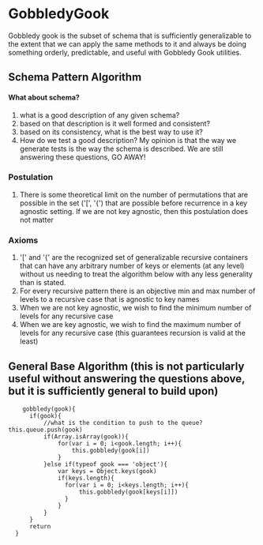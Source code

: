 # GobbledyGook

Gobbledy gook is the subset of schema that is sufficiently generalizable to the extent that we can apply the same methods to it and always be doing something orderly, predictable, and useful with Gobbledy Gook utilities.

## Schema Pattern Algorithm

#### What about schema?
1. what is a good description of any given schema?
2. based on that description is it well formed and consistent?
3. based on its consistency, what is the best way to use it?
4. How do we test a good description? My opinion is that the way we generate tests is the way the schema is described.
We are still answering these questions, GO AWAY!

### Postulation
1. There is some theoretical limit on the number of permutations that are possible in the set ('[', '{') that are possible before recurrence in a key agnostic setting. If we are not key agnostic, then this postulation does not matter

### Axioms
1. '[' and '{' are the recognized set of generalizable recursive containers that can have any arbitrary number of keys or elements (at any level) without us needing to treat the algorithm below with any less generality than is stated.
2. For every recursive pattern there is an objective min and max number of levels to a recursive case that is agnostic to key names
3. When we are not key agnostic, we wish to find the minimum number of levels for any recursive case
4. When we are key agnostic, we wish to find the maximum number of levels for any recursive case (this guarantees recursion is valid at the least)

## General Base Algorithm (this is not particularly useful without answering the questions above, but it is sufficiently general to build upon)
      
      
        gobbledy(gook){
          if(gook){
              //what is the condition to push to the queue? this.queue.push(gook)
              if(Array.isArray(gook)){
                  for(var i = 0; i<gook.length; i++){
                      this.gobbledy(gook[i])
                  }
              }else if(typeof gook === 'object'){
                  var keys = Object.keys(gook)
                  if(keys.length){
                    for(var i = 0; i<keys.length; i++){
                        this.gobbledy(gook[keys[i]])
                    }
                  }
              }
          }
          return
      }
